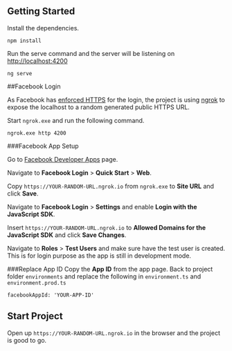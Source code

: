 ## Getting Started

Install the dependencies.
```
npm install
```

Run the serve command and the server will be listening on [http://localhost:4200](http://localhost:4200)
```
ng serve
```

##Facebook Login

As Facebook has [enforced HTTPS](https://developers.facebook.com/blog/post/2018/06/08/enforce-https-facebook-login/) for the login, the project is using [ngrok](https://ngrok.com/download) to expose the localhost to a random generated public HTTPS URL.

Start `ngrok.exe` and run the following command.
```
ngrok.exe http 4200
```

###Facebook App Setup

Go to [Facebook Developer Apps](https://developers.facebook.com/apps) page.

Navigate to **Facebook Login** > **Quick Start** > **Web**.

Copy `https://YOUR-RANDOM-URL.ngrok.io` from `ngrok.exe` to **Site URL** and click **Save**.

Navigate to **Facebook Login** > **Settings** and enable **Login with the JavaScript SDK**.

Insert `https://YOUR-RANDOM-URL.ngrok.io` to **Allowed Domains for the JavaScript SDK** and click **Save Changes**.

Navigate to **Roles** > **Test Users** and make sure have the test user is created. This is for login purpose as the app is still in development mode.

###Replace App ID
Copy the **App ID** from the app page. Back to project folder `environments` and replace the following in `environment.ts` and `environment.prod.ts`
```
facebookAppId: 'YOUR-APP-ID'
```

## Start Project
Open up `https://YOUR-RANDOM-URL.ngrok.io` in the browser and the project is good to go.




